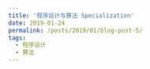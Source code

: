 ```yaml
---
title: '程序设计与算法 Specialization'
date: 2019-01-24
permalink: /posts/2019/01/blog-post-5/
tags:
  - 程序设计
  - 算法
---
```







